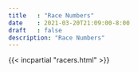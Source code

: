```yaml
---
title   : "Race Numbers"
date    : 2021-03-20T21:09:00-8:00
draft   : false
description: "Race Numbers"
---
```


{{< incpartial "racers.html" >}}